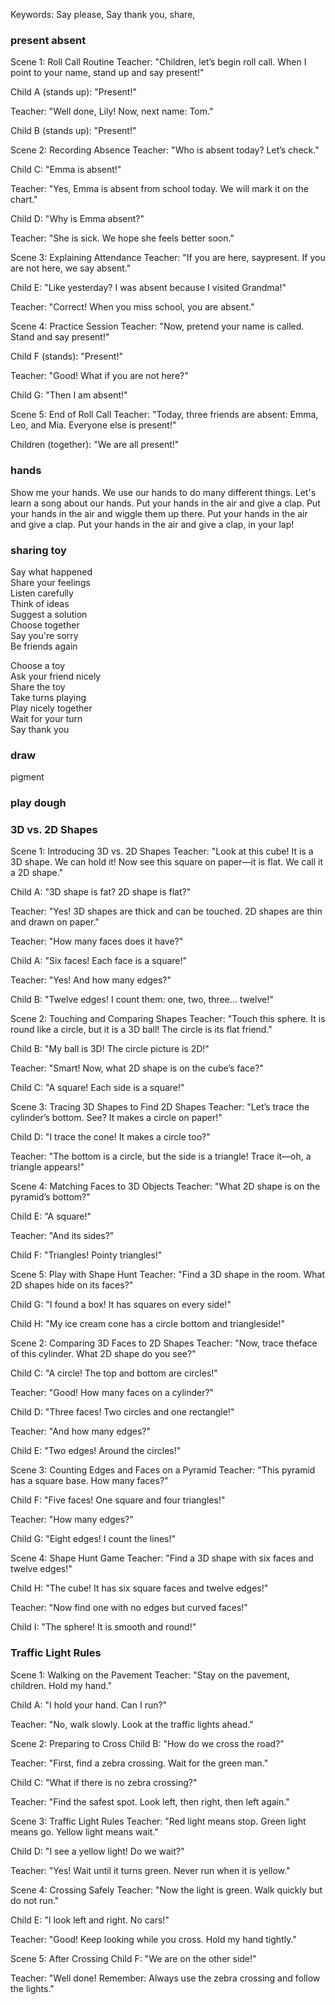 
Keywords: Say please, Say thank you, share,

###  present absent
Scene 1: Roll Call Routine​
​Teacher: "Children, let’s begin roll call. When I point to your name, stand up and say ​present​!"

​Child A​ (stands up): "​Present​!"

​Teacher: "Well done, Lily! Now, next name: Tom."

​Child B​ (stands up): "​Present​!"

​Scene 2: Recording Absence​
​Teacher: "Who is ​absent​ today? Let’s check."

​Child C: "Emma is ​absent​!"

​Teacher: "Yes, Emma is ​absent from school​ today. We will mark it on the chart."

​Child D: "Why is Emma ​absent​?"

​Teacher: "She is sick. We hope she feels better soon."

​Scene 3: Explaining Attendance​
​Teacher: "If you are here, say ​present. If you are not here, we say ​absent."

​Child E: "Like yesterday? I was ​absent​ because I visited Grandma!"

​Teacher: "Correct! When you miss school, you are ​absent."

​Scene 4: Practice Session​
​Teacher: "Now, pretend your name is called. Stand and say ​present​!"

​Child F​ (stands): "​Present​!"

​Teacher: "Good! What if you are not here?"

​Child G: "Then I am ​absent​!"

​Scene 5: End of Roll Call​
​Teacher: "Today, three friends are ​absent: Emma, Leo, and Mia. Everyone else is ​present​!"

​Children​ (together): "We are all ​present​!"

### hands

Show me your hands. We use our hands to do many different things. Let's learn a song about our hands. Put your hands in the air and give a clap. Put your hands in the air and wiggle them up there. Put your hands in the air and give a clap. Put your hands in the air and give a clap, in your lap!


### sharing toy
Say what happened  
Share your feelings  
Listen carefully  
Think of ideas  
Suggest a solution  
Choose together  
Say you're sorry  
Be friends again

Choose a toy  
Ask your friend nicely  
Share the toy  
Take turns playing  
Play nicely together  
Wait for your turn  
Say thank you  


### draw
pigment

### play dough

### 3D vs. 2D Shapes
Scene 1: Introducing 3D vs. 2D Shapes​
​Teacher: "Look at this ​cube​! It is a ​3D shape. We can hold it! Now see this ​square​ on paper—it is ​flat. We call it a ​2D shape."

​Child A: "3D shape is fat? 2D shape is flat?"

​Teacher: "Yes! ​3D shapes​ are thick and can be touched. ​2D shapes​ are thin and drawn on paper."

Teacher: "How many ​faces​ does it have?"

​Child A: "Six ​faces​! Each ​face​ is a ​square​!"

​Teacher: "Yes! And how many ​edges​?"

​Child B: "Twelve ​edges​! I count them: one, two, three... twelve!"

​Scene 2: Touching and Comparing Shapes​
​Teacher: "Touch this ​sphere. It is round like a ​circle, but it is a ​3D ball​! The ​circle​ is its ​flat friend."

​Child B: "My ball is 3D! The circle picture is 2D!"

​Teacher: "Smart! Now, what ​2D shape​ is on the ​cube’s face​?"

​Child C: "A ​square​! Each side is a square!"

​Scene 3: Tracing 3D Shapes to Find 2D Shapes​
​Teacher: "Let’s trace the ​cylinder’s bottom. See? It makes a ​circle​ on paper!" 

​Child D: "I trace the ​cone​! It makes a ​circle​ too?"

​Teacher: "The bottom is a ​circle, but the side is a ​triangle​! Trace it—oh, a triangle appears!" 

​Scene 4: Matching Faces to 3D Objects​
​Teacher: "What ​2D shape​ is on the ​pyramid’s bottom?"

​Child E: "A ​square​!"

​Teacher: "And its sides?"

​Child F: "​Triangles​! Pointy triangles!"

​Scene 5: Play with Shape Hunt​
​Teacher: "Find a ​3D shape​ in the room. What ​2D shapes​ hide on its faces?"

​Child G: "I found a ​box​! It has ​squares​ on every side!"

​Child H: "My ​ice cream cone​ has a ​circle​ bottom and ​triangle​ side!"

Scene 2: Comparing 3D Faces to 2D Shapes​
​Teacher: "Now, trace the ​face​ of this ​cylinder. What ​2D shape​ do you see?"

​Child C: "A ​circle​! The top and bottom are ​circles​!"

​Teacher: "Good! How many ​faces​ on a cylinder?"

​Child D: "Three ​faces​! Two ​circles​ and one ​rectangle​!"

​Teacher: "And how many ​edges​?"

​Child E: "Two ​edges​! Around the circles!"

​Scene 3: Counting Edges and Faces on a Pyramid​
​Teacher: "This ​pyramid​ has a ​square base. How many ​faces​?"

​Child F: "Five ​faces​! One ​square​ and four ​triangles​!"

​Teacher: "How many ​edges​?"

​Child G: "Eight ​edges​! I count the lines!"

​Scene 4: Shape Hunt Game​
​Teacher: "Find a ​3D shape​ with six ​faces​ and twelve ​edges​!"

​Child H: "The ​cube​! It has six ​square faces​ and twelve ​edges​!"

​Teacher: "Now find one with no ​edges​ but curved ​faces​!"

​Child I: "The ​sphere​! It is smooth and round!"

### Traffic Light Rules​
​Scene 1: Walking on the Pavement​
​Teacher: "Stay on the pavement, children. Hold my hand."

​Child A: "I hold your hand. Can I run?"

​Teacher: "No, walk slowly. Look at the traffic lights ahead."

​Scene 2: Preparing to Cross​
​Child B: "How do we cross the road?"

​Teacher: "First, find a zebra crossing. Wait for the green man."

​Child C: "What if there is no zebra crossing?"

​Teacher: "Find the safest spot. Look left, then right, then left again."

​Scene 3: Traffic Light Rules​
​Teacher: "Red light means stop. Green light means go. Yellow light means wait."

​Child D: "I see a yellow light! Do we wait?"

​Teacher: "Yes! Wait until it turns green. Never run when it is yellow."

​Scene 4: Crossing Safely​
​Teacher: "Now the light is green. Walk quickly but do not run."

​Child E: "I look left and right. No cars!"

​Teacher: "Good! Keep looking while you cross. Hold my hand tightly."

​Scene 5: After Crossing​
​Child F: "We are on the other side!"

​Teacher: "Well done! Remember: Always use the zebra crossing and follow the lights."
